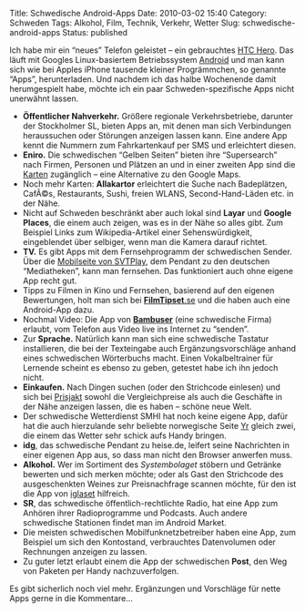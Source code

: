 Title: Schwedische Android-Apps
Date: 2010-03-02 15:40
Category: Schweden
Tags: Alkohol, Film, Technik, Verkehr, Wetter
Slug: schwedische-android-apps
Status: published

Ich habe mir ein “neues” Telefon geleistet – ein gebrauchtes [HTC
Hero](http://de.wikipedia.org/wiki/HTC_Hero). Das läuft mit Googles
Linux-basiertem Betriebssystem
[Android](http://de.wikipedia.org/wiki/Android_%28Betriebssystem%29) und
man kann sich wie bei Apples iPhone tausende kleiner Progrämmchen, so
genannte “Apps”, herunterladen. Und nachdem ich das halbe Wochenende
damit herumgespielt habe, möchte ich ein paar Schweden-spezifische Apps
nicht unerwähnt lassen. <!--more-->

-   **Öffentlicher Nahverkehr.** Größere regionale Verkehrsbetriebe,
    darunter der Stockholmer SL, bieten Apps an, mit denen man sich
    Verbindungen heraussuchen oder Störungen anzeigen lassen kann. Eine
    andere App kennt die Nummern zum Fahrkartenkauf per SMS und
    erleichtert diesen.
-   **Eniro.** Die schwedischen “Gelben Seiten” bieten ihre
    “Supersearch” nach Firmen, Personen und Plätzen an und in einer
    zweiten App sind die [Karten](http://kartor.eniro.se) zugänglich –
    eine Alternative zu den Google Maps.
-   Noch mehr Karten: **Allakartor** erleichtert die Suche nach
    Badeplätzen, CafÃ©s, Restaurants, Sushi, freien WLANS,
    Second-Hand-Läden etc. in der Nähe.
-   Nicht auf Schweden beschränkt aber auch lokal sind **Layar** und
    **Google Places**, die einem auch zeigen, was es in der Nähe so
    alles gibt. Zum Beispiel Links zum Wikipedia-Artikel einer
    Sehenswürdigkeit, eingeblendet über selbiger, wenn man die Kamera
    darauf richtet.
-   **TV.** Es gibt Apps mit dem Fernsehprogramm der schwedischen
    Sender. Über die [Mobilseite von SVTPlay](http://svtplay.se/mobil),
    dem Pendant zu den deutschen “Mediatheken”, kann man fernsehen. Das
    funktioniert auch ohne eigene App recht gut.
-   Tipps zu Filmen in Kino und Fernsehen, basierend auf den eigenen
    Bewertungen, holt man sich bei
    [**FilmTipset**.se](http://www.filmtipset.se) und die haben auch
    eine Android-App dazu.
-   Nochmal Video: Die App von [**Bambuser**](http://bambuser.com/)
    (eine schwedische Firma) erlaubt, vom Telefon aus Video live ins
    Internet zu “senden”.
-   Zur **Sprache.** Natürlich kann man sich eine schwedische Tastatur
    installieren, die bei der Texteingabe auch Ergänzungsvorschläge
    anhand eines schwedischen Wörterbuchs macht. Einen Vokalbeltrainer
    für Lernende scheint es ebenso zu geben, getestet habe ich ihn
    jedoch nicht.
-   **Einkaufen.** Nach Dingen suchen (oder den Strichcode einlesen) und
    sich bei [Prisjakt](http://prisjakt.nu) sowohl die Vergleichpreise
    als auch die Geschäfte in der Nähe anzeigen lassen, die es haben –
    schöne neue Welt.
-   Der schwedische Wetterdienst SMHI hat noch keine eigene App, dafür
    hat die auch hierzulande sehr beliebte norwegische Seite
    [Yr](http://www.yr.no) gleich zwei, die einem das Wetter sehr schick
    aufs Handy bringen.
-   **idg**, das schwedische Pendant zu heise.de, leifert seine
    Nachrichten in einer eigenen App aus, so dass man nicht den Browser
    anwerfen muss.
-   **Alkohol.** Wer im Sortiment des *Systembolaget* stöbern und
    Getränke bewerten und sich merken möchte; oder als Gast den
    Strichcode des ausgeschenkten Weines zur Preisnachfrage scannen
    möchte, für den ist die App von [iglaset](http://www.iglaset.se/)
    hilfreich.
-   **SR**, das schwedische öffentlich-rechtlichte Radio, hat eine App
    zum Anhören ihrer Radioprogramme und Podcasts. Auch andere
    schwedische Stationen findet man im Android Market.
-   Die meisten schwedischen Mobilfunknetzbetreiber haben eine App, zum
    Beispiel um sich den Kontostand, verbrauchtes Datenvolumen oder
    Rechnungen anzeigen zu lassen.
-   Zu guter letzt erlaubt einem die App der schwedischen **Post**, den
    Weg von Paketen per Handy nachzuverfolgen.

Es gibt sicherlich noch viel mehr. Ergänzungen und Vorschläge für nette
Apps gerne in die Kommentare…

